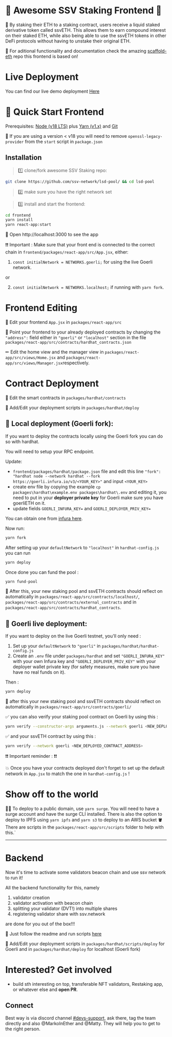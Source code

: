 # 🥩 Awesome SSV Staking Frontend 🥩

🚀 By staking their ETH to a staking contract, users receive a liquid staked derivative token called ssvETH. This allows them to earn compound interest on their staked ETH, while also being able to use the ssvETH tokens in other DeFi protocols without having to unstake their original ETH.

🙏 For aditional functionality and documentation check the amazing [scaffold-eth](https://github.com/scaffold-eth/scaffold-eth) repo this frontend is based on!

# Live Deployment

You can find our live demo deployment [Here](https://awesome-ssv-staking.surge.sh)

# 🚀 Quick Start Frontend

Prerequisites: [Node (v18 LTS)](https://nodejs.org/en/download/) plus [Yarn (v1.x)](https://classic.yarnpkg.com/en/docs/install/) and [Git](https://git-scm.com/downloads)

🚨 If you are using a version < v18 you will need to remove `openssl-legacy-provider` from the `start` script in `package.json`

## Installation

> 1️⃣ clone/fork awesome SSV Staking repo:

```bash
git clone https://github.com/ssv-network/lsd-pool/ && cd lsd-pool
```

> 2️⃣ make sure you have the right network set

> 3️⃣ install and start the frontend:

```bash
cd frontend
yarn install
yarn react-app:start
```

📱 Open http://localhost:3000 to see the app

❗❗ Important : Make sure that your front end is connected to the correct chain in `frontend/packages/react-app/src/App.jsx`, either:

1. `const initialNetwork = NETWORKS.goerli;` for using the live Goerli network.

or

2. `const initialNetwork = NETWORKS.localhost;` if running with `yarn fork`.

# Frontend Editing

📝 Edit your frontend `App.jsx` in `packages/react-app/src`

📝 Point your frontend to your already deployed contracts by changing the `"address":` field either in `"goerli"` or `"localhost"` section in the file `packages/react-app/src/contracts/hardhat_contracts.json`

✏ Edit the home view and the manager view in `packages/react-app/src/views/Home.jsx` and `packages/react-app/src/views/Manager.jsx`respectively.

# Contract Deployment

🔏 Edit the smart contracts in `packages/hardhat/contracts`

💼 Add/Edit your deployment scripts in `packages/hardhat/deploy`

## 🚨 Local deployment (Goerli fork):

If you want to deploy the contracts locally using the Goerli fork you can do so with hardhat.

You will need to setup your RPC endpoint.

Update:
- `frontend/packages/hardhat/package.json` file and edit this line `"fork": "hardhat node --network hardhat --fork https://goerli.infura.io/v3/<YOUR_KEY>"` and input `<YOUR_KEY>`
- create env file by copying the example `cp packages\hardhat\example.env packages\hardhat\.env` and editing it, you need to put in your **deployer private key** for Goerli make sure you have goerliETH on it.
-   update fields  `GOERLI_INFURA_KEY=` and `GOERLI_DEPLOYER_PRIV_KEY=`

You can obtain one from [infura here](https://app.infura.io/).

Now run:

```bash
yarn fork
```

After setting up your `defaultNetwork` to `"localhost"` in `hardhat-config.js` you can run

```bash
yarn deploy
```

Once done you can fund the pool :

```bash
yarn fund-pool
```

🎇 After this, your new staking pool and ssvETH contracts should reflect on automatically in `packages/react-app/src/contracts/localhost/`, `packages/react-app/src/contracts/external_contracts` and in `packages/react-app/src/contracts/hardhat_contracts`.

## 🚨 Goerli live deployment:

If you want to deploy on the live Goerli testnet, you'll only need :

1. Set up your `defaultNetwork` to `"goerli"` in `packages/hardhat/hardhat-config.js`
2. Create an `.env` file under `packages/hardhat` and set `"GOERLI_INFURA_KEY"` with your own Infura key and `"GOERLI_DEPLOYER_PRIV_KEY"` with your deployer wallet private key (for safety measures, make sure you have have no real funds on it). 

Then :

```bash
yarn deploy
```

🎇 after this your new staking pool and ssvETH contracts should reflect on automatically in `packages/react-app/src/contracts/goerli/`

✅ you can also verify your staking pool contract on Goerli by using this :

```bash
yarn verify --constructor-args arguments.js --network goerli <NEW_DEPLOYED_CONTRACT_ADDRESS>
```

✅ and your ssvETH contract by using this :

```bash
yarn verify --network goerli <NEW_DEPLOYED_CONTRACT_ADDRESS>
```

❗❗ Important reminder : ❗❗

💥 Once you have your contracts deployed don't forget to set up the default network in `App.jsx` to match the one in `hardhat-config.js` !

# Show off to the world

🚨📡 To deploy to a public domain, use `yarn surge`. You will need to have a surge account and have the surge CLI installed. There is also the option to deploy to IPFS using `yarn ipfs` and `yarn s3` to deploy to an AWS bucket 🪣 There are scripts in the `packages/react-app/src/scripts` folder to help with this.`

---

# Backend

Now it's time to activate some validators beacon chain and use ssv network to run it!

All the backend functionality for this, namely

1. validator creation
2. validator activation with beacon chain
3. splitting your validator (DVT!) into multiple shares
4. registering validator share with ssv.network

are done for you out of the box!!!

🚀 Just follow the readme and run scripts [here](https://github.com/bloxapp/awesome-ssv/blob/main/RUN_BACKEND.md)

💼 Add/Edit your deployment scripts in `packages/hardhat/scripts/deploy` for Goerli and in `packages/hardhat/deploy` for localhost (Goerli fork)

# Interested? Get involved

- build sth interesting on top, transferable NFT validators, Restaking app, or whatever else and **open PR**.

## Connect

Best way is via discord channel [#devs-support](https://discord.com/channels/723834989506068561/766640777815523330), ask there, tag the team directly and also @MarkoInEther and @Matty. They will help you to get to the right person.
